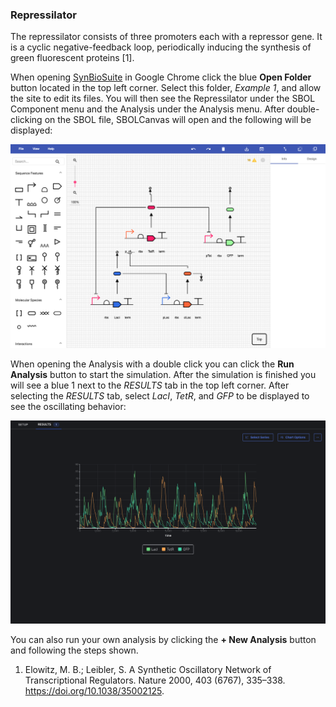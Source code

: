 ### Repressilator

The repressilator consists of three promoters each with a repressor gene. It is a cyclic negative-feedback loop, periodically inducing the synthesis of green fluorescent proteins [1].

When opening [SynBioSuite](https://synbiosuite.org/) in Google Chrome click the blue __Open Folder__ button located in the top left corner. Select this folder, _Example 1_, and allow the site to edit its files. You will then see the Repressilator under the SBOL Component menu and the Analysis under the Analysis menu. After double-clicking on the SBOL file, SBOLCanvas will open and the following will be displayed:   

![Figure1](../Figures/Repressilator.png)

When opening the Analysis with a double click you can click the __Run Analysis__ button to start the simulation. After the simulation is finished you will see a blue 1 next to the _RESULTS_ tab in the top left corner. After selecting the _RESULTS_ tab, select _LacI_, _TetR_, and _GFP_ to be displayed to see the oscillating behavior:

![Figure2](../Figures/Oscillation.png)

You can also run your own analysis by clicking the __+ New Analysis__ button and following the steps shown.

1. Elowitz, M. B.; Leibler, S. A Synthetic Oscillatory Network of Transcriptional Regulators. Nature 2000, 403 (6767), 335–338. https://doi.org/10.1038/35002125.
